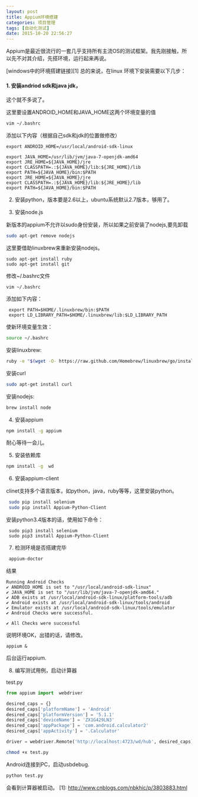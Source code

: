 ```yaml
---
layout: post
title: Appium环境搭建
categories: 项目管理
tags: [自动化测试]
date: 2015-10-20 22:56:27
---
```


Appium是最近很流行的一套几乎支持所有主流OS的测试框架。我先刚接触，所以先不对其介绍，先搭环境，运行起来再说。

<!--more-->

[windows中的环境搭建链接][1]
总的来说，在linux 环境下安装需要以下几步：

#### 1. 安装andriod sdk和java jdk，

这个就不多说了。

这里要设置ANDROID_HOME和JAVA_HOME这两个环境变量的值

```bash
vim ~/.bashrc
```
添加以下内容（根据自己sdk和jdk的位置做修改）

```
export ANDROID_HOME=/usr/local/android-sdk-linux

export JAVA_HOME=/usr/lib/jvm/java-7-openjdk-amd64
export JRE_HOME=${JAVA_HOME}/jre 
export CLASSPATH=.:${JAVA_HOME}/lib:${JRE_HOME}/lib
export PATH=${JAVA_HOME}/bin:$PATH
export JRE_HOME=${JAVA_HOME}/jre 
export CLASSPATH=.:${JAVA_HOME}/lib:${JRE_HOME}/lib
export PATH=${JAVA_HOME}/bin:$PATH
```

2. 安装python，版本要是2.6以上，ubuntu系统默认2.7版本，够用了。

3. 安装node.js

新版本的appium不允许以sudo身份安装，所以如果之前安装了nodejs,要先卸载
```bash
sudo apt-get remove nodejs
```
这里要借助linuxbrew来重新安装nodejs。

```
sudo apt-get install ruby
sudo apt-get install git
```
修改~/.bashrc文件

```
vim ~/.bashrc
```
添加如下内容：
```
 export PATH=$HOME/.linuxbrew/bin:$PATH
 export LD_LIBRARY_PATH=$HOME/.linuxbrew/lib:$LD_LIBRARY_PATH
```
使新环境变量生效：
```bash
source ~/.bashrc
```

安装linuxbrew:

```bash
ruby -e "$(wget -O- https://raw.github.com/Homebrew/linuxbrew/go/install)"
```
安装curl
```bash
sudo apt-get install curl
```
安装nodejs:

```bash
brew install node
```

4. 安装appium

```bash
npm install -g appium
```
耐心等待一会儿。

5. 安装依赖库
```bash
npm install -g  wd
```

6. 安装appium-client

clinet支持多个语言版本，如python，java，ruby等等，这里安装python。

```bash
 sudo pip install selenium
 sudo pip install Appium-Python-Client
```
安装python3.4版本的话，使用如下命令：
```
 sudo pip3 install selenium
 sudo pip3 install Appium-Python-Client

```


7. 检测环境是否搭建完毕

```bash
 appium-doctor
```
结果

```
Running Android Checks
✔ ANDROID_HOME is set to "/usr/local/android-sdk-linux"
✔ JAVA_HOME is set to "/usr/lib/jvm/java-7-openjdk-amd64."
✔ ADB exists at /usr/local/android-sdk-linux/platform-tools/adb
✔ Android exists at /usr/local/android-sdk-linux/tools/android
✔ Emulator exists at /usr/local/android-sdk-linux/tools/emulator
✔ Android Checks were successful.

✔ All Checks were successful

```
说明环境OK，出错的话，请修改。

```
appium &
```
后台运行appium.

8. 编写测试用例，启动计算器

test.py
```python
from appium import  webdriver

desired_caps = {}
desired_caps['platformName'] = 'Android'
desired_caps['platformVersion'] = '5.1.1'
desired_caps['deviceName'] = 'ZX1G429LN3'
desired_caps['appPackage'] = 'com.android.calculator2'
desired_caps['appActivity'] = '.Calculator'

driver = webdriver.Remote('http://localhost:4723/wd/hub', desired_caps)
```

```bash
chmod +x test.py
```

Android连接到PC，启动usbdebug.

```bash
python test.py
```
会看到计算器被启动。
[1]: http://www.cnblogs.com/nbkhic/p/3803883.html
